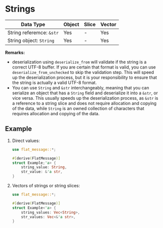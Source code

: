 # Strings

| Data Type                | Object | Slice | Vector |
| ------------------------ | ------ | ----- | ------ |
| String referemce: `&str` | Yes    | -     | Yes    |
| String object: `String`  | Yes    | -     | Yes    |


**Remarks:**
- deserialization using `deserialize_from` will validate if the string is a correct UTF-8 buffer. If you are certain that format is valid, you can use `deserialize_from_unchecked` to skip the validation step. This will speed up the deserialization process, but it is your responsibility to ensure that the string is actually a valid UTF-8 format.
- You can use `String` and `&str` interchangeably, meaning that you can serialize an object that has a `String` field and deserialize it into a `&str`, or vice versa. This usually speeds up the deserialization process, as `&str` is a reference to a string slice and does not require allocation and copying of the data, while `String` is an owned collection of characters that requires allocation and copying of the data.

## Example

1. Direct values:
    ```rust
    use flat_message::*;

    #[derive(FlatMessage)]
    struct Example;'a> {
        string_value: String,
        str_value: &'a str,
    }
    ```

2. Vectors of strings or string slices:
    ```rust
    use flat_message::*;

    #[derive(FlatMessage)]
    struct Example<'a> {
        string_values: Vec<String>,
        str_values: Vec<&'a str>,
    }
    ```